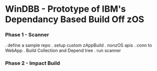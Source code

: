 # WinDBB - Prototype of IBM's Dependancy Based Build Off zOS


### Phase 1 - Scanner 
. define a sample repo 
. setup custom zAppBuild 
. nonzOS apis
. conn to WebApp
. Build Collection and Depend tree
. run scanner

### Phase 2 - Impact Build 


